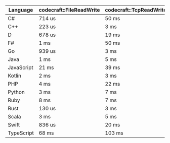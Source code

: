 | Language | codecraft::FileReadWrite | codecraft::TcpReadWrite | example::FileReadWrite | example::TcpReadWrite |
| - | --- | --- | --- | --- |
| C# | 714 us | 50 ms | 459 us | 567 us |
| C++ | 223 us | 3 ms | 26 us | 135 us |
| D | 678 us | 19 ms | 30 us | 362 us |
| F# | 1 ms | 50 ms | 581 us | 397 us |
| Go | 939 us | 3 ms | 431 us | 217 us |
| Java | 1 ms | 5 ms | 974 us | 174 us |
| JavaScript | 21 ms | 39 ms | 1 ms | 744 us |
| Kotlin | 2 ms | 3 ms | 1 ms | 203 us |
| PHP | 4 ms | 22 ms | 196 us | 404 us |
| Python | 3 ms | 7 ms | 229 us | 405 us |
| Ruby | 8 ms | 7 ms | 501 us | 194 us |
| Rust | 130 us | 3 ms | 16 us | 128 us |
| Scala | 3 ms | 5 ms | 2 ms | 566 us |
| Swift | 836 us | 20 ms | 57 us | 381 us |
| TypeScript | 68 ms | 103 ms | 1 ms | 1 ms |